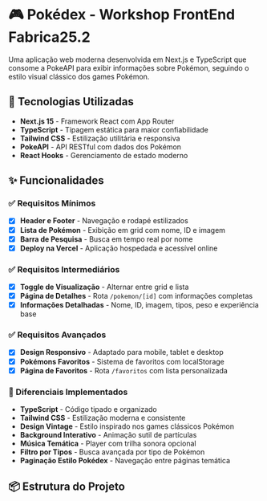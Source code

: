# 🎮 Pokédex - Workshop FrontEnd Fabrica25.2

Uma aplicação web moderna desenvolvida em Next.js e TypeScript que consome a PokeAPI para exibir informações sobre Pokémon, seguindo o estilo visual clássico dos games Pokémon.

## 🚀 Tecnologias Utilizadas

- **Next.js 15** - Framework React com App Router
- **TypeScript** - Tipagem estática para maior confiabilidade
- **Tailwind CSS** - Estilização utilitária e responsiva
- **PokeAPI** - API RESTful com dados dos Pokémon
- **React Hooks** - Gerenciamento de estado moderno

## ✨ Funcionalidades

### ✅ Requisitos Mínimos
- [x] **Header e Footer** - Navegação e rodapé estilizados
- [x] **Lista de Pokémon** - Exibição em grid com nome, ID e imagem
- [x] **Barra de Pesquisa** - Busca em tempo real por nome
- [x] **Deploy na Vercel** - Aplicação hospedada e acessível online

### ✅ Requisitos Intermediários  
- [x] **Toggle de Visualização** - Alternar entre grid e lista
- [x] **Página de Detalhes** - Rota `/pokemon/[id]` com informações completas
- [x] **Informações Detalhadas** - Nome, ID, imagem, tipos, peso e experiência base

### ✅ Requisitos Avançados
- [x] **Design Responsivo** - Adaptado para mobile, tablet e desktop
- [x] **Pokémons Favoritos** - Sistema de favoritos com localStorage
- [x] **Página de Favoritos** - Rota `/favoritos` com lista personalizada

### 🎨 Diferenciais Implementados
- **TypeScript** - Código tipado e organizado
- **Tailwind CSS** - Estilização moderna e consistente
- **Design Vintage** - Estilo inspirado nos games clássicos Pokémon
- **Background Interativo** - Animação sutil de partículas
- **Música Temática** - Player com trilha sonora opcional
- **Filtro por Tipos** - Busca avançada por tipo de Pokémon
- **Paginação Estilo Pokédex** - Navegação entre páginas temática

## 📦 Estrutura do Projeto
